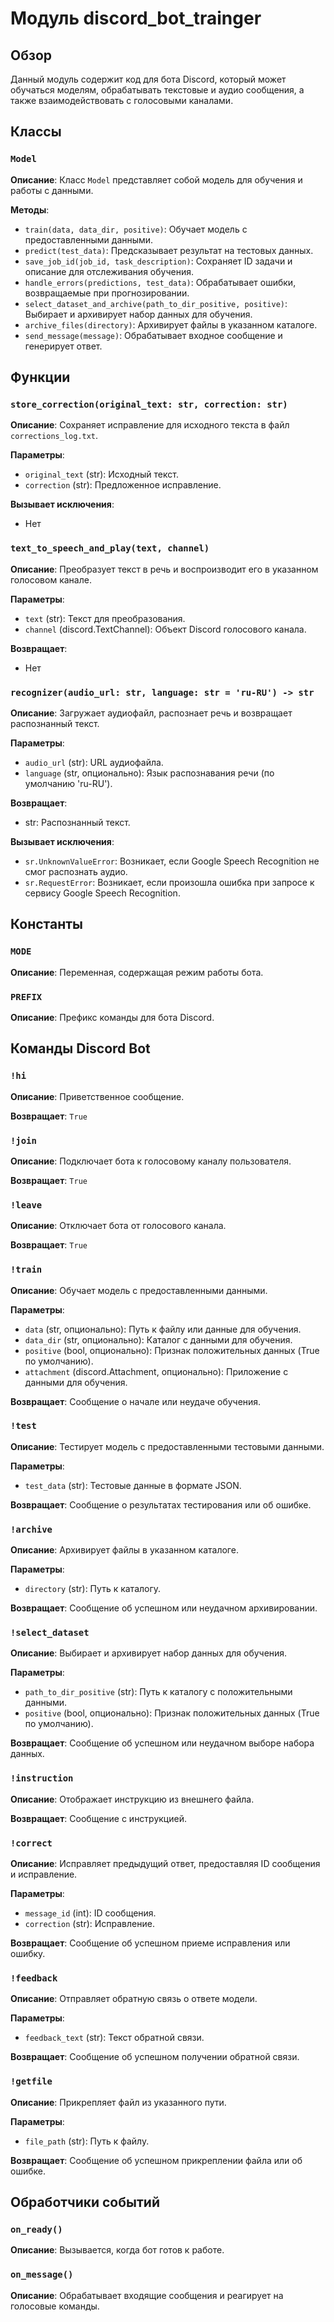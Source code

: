 # Модуль discord_bot_trainger

## Обзор

Данный модуль содержит код для бота Discord, который может обучаться моделям, обрабатывать текстовые и аудио сообщения, а также взаимодействовать с голосовыми каналами.

## Классы

### `Model`

**Описание**: Класс `Model` представляет собой модель для обучения и работы с данными.

**Методы**:

- `train(data, data_dir, positive)`: Обучает модель с предоставленными данными.
- `predict(test_data)`: Предсказывает результат на тестовых данных.
- `save_job_id(job_id, task_description)`: Сохраняет ID задачи и описание для отслеживания обучения.
- `handle_errors(predictions, test_data)`: Обрабатывает ошибки, возвращаемые при прогнозировании.
- `select_dataset_and_archive(path_to_dir_positive, positive)`: Выбирает и архивирует набор данных для обучения.
- `archive_files(directory)`: Архивирует файлы в указанном каталоге.
- `send_message(message)`: Обрабатывает входное сообщение и генерирует ответ.

## Функции

### `store_correction(original_text: str, correction: str)`

**Описание**: Сохраняет исправление для исходного текста в файл `corrections_log.txt`.

**Параметры**:

- `original_text` (str): Исходный текст.
- `correction` (str): Предложенное исправление.

**Вызывает исключения**:

- Нет

### `text_to_speech_and_play(text, channel)`

**Описание**: Преобразует текст в речь и воспроизводит его в указанном голосовом канале.

**Параметры**:

- `text` (str): Текст для преобразования.
- `channel` (discord.TextChannel): Объект Discord голосового канала.


**Возвращает**:

- Нет

### `recognizer(audio_url: str, language: str = 'ru-RU') -> str`

**Описание**:  Загружает аудиофайл, распознает речь и возвращает распознанный текст.

**Параметры**:

- `audio_url` (str): URL аудиофайла.
- `language` (str, опционально): Язык распознавания речи (по умолчанию 'ru-RU').

**Возвращает**:

- str: Распознанный текст.

**Вызывает исключения**:
- `sr.UnknownValueError`: Возникает, если Google Speech Recognition не смог распознать аудио.
- `sr.RequestError`: Возникает, если произошла ошибка при запросе к сервису Google Speech Recognition.


## Константы

### `MODE`

**Описание**: Переменная, содержащая режим работы бота.


### `PREFIX`

**Описание**: Префикс команды для бота Discord.

##  Команды Discord Bot

### `!hi`

**Описание**:  Приветственное сообщение.

**Возвращает**: `True`

### `!join`

**Описание**: Подключает бота к голосовому каналу пользователя.

**Возвращает**: `True`

### `!leave`

**Описание**: Отключает бота от голосового канала.

**Возвращает**: `True`

### `!train`

**Описание**: Обучает модель с предоставленными данными.

**Параметры**:

- `data` (str, опционально): Путь к файлу или данные для обучения.
- `data_dir` (str, опционально):  Каталог с данными для обучения.
- `positive` (bool, опционально): Признак положительных данных (True по умолчанию).
- `attachment` (discord.Attachment, опционально): Приложение с данными для обучения.

**Возвращает**: Сообщение о начале или неудаче обучения.

### `!test`

**Описание**: Тестирует модель с предоставленными тестовыми данными.

**Параметры**:

- `test_data` (str): Тестовые данные в формате JSON.

**Возвращает**: Сообщение о результатах тестирования или об ошибке.


### `!archive`

**Описание**: Архивирует файлы в указанном каталоге.

**Параметры**:

- `directory` (str): Путь к каталогу.


**Возвращает**: Сообщение об успешном или неудачном архивировании.


### `!select_dataset`

**Описание**: Выбирает и архивирует набор данных для обучения.

**Параметры**:

- `path_to_dir_positive` (str): Путь к каталогу с положительными данными.
- `positive` (bool, опционально): Признак положительных данных (True по умолчанию).


**Возвращает**: Сообщение об успешном или неудачном выборе набора данных.


### `!instruction`

**Описание**: Отображает инструкцию из внешнего файла.


**Возвращает**: Сообщение с инструкцией.


### `!correct`

**Описание**: Исправляет предыдущий ответ, предоставляя ID сообщения и исправление.


**Параметры**:

- `message_id` (int): ID сообщения.
- `correction` (str): Исправление.

**Возвращает**: Сообщение об успешном приеме исправления или ошибку.


### `!feedback`

**Описание**: Отправляет обратную связь о ответе модели.

**Параметры**:

- `feedback_text` (str): Текст обратной связи.

**Возвращает**: Сообщение об успешном получении обратной связи.


### `!getfile`

**Описание**: Прикрепляет файл из указанного пути.

**Параметры**:

- `file_path` (str): Путь к файлу.

**Возвращает**: Сообщение об успешном прикреплении файла или об ошибке.

## Обработчики событий

### `on_ready()`

**Описание**: Вызывается, когда бот готов к работе.

### `on_message()`

**Описание**: Обрабатывает входящие сообщения и реагирует на голосовые команды.